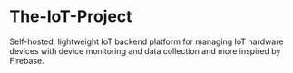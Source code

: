 # The-IoT-Project

Self-hosted, lightweight IoT backend platform for managing IoT hardware devices with device monitoring and data collection and more inspired by Firebase.